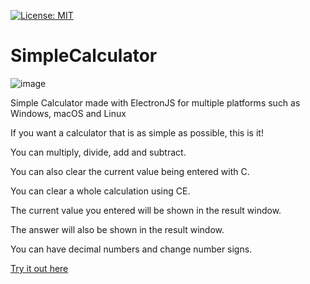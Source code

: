 [![License: MIT](https://img.shields.io/badge/License-MIT-yellow.svg)](https://opensource.org/licenses/MIT)
# SimpleCalculator
![image](https://user-images.githubusercontent.com/18319764/81883083-51cdd900-9562-11ea-965f-527f0b2ab06c.png)

Simple Calculator made with ElectronJS for multiple platforms such as Windows, macOS and Linux

If you want a calculator that is as simple as possible, this is it!

You can multiply, divide, add and subtract.

You can also clear the current value being entered with C.

You can clear a whole calculation using CE.

The current value you entered will be shown in the result window.

The answer will also be shown in the result window.

You can have decimal numbers and change number signs.

[Try it out here](https://demomaker.github.io/SimpleCalculatorElectronJS/)
